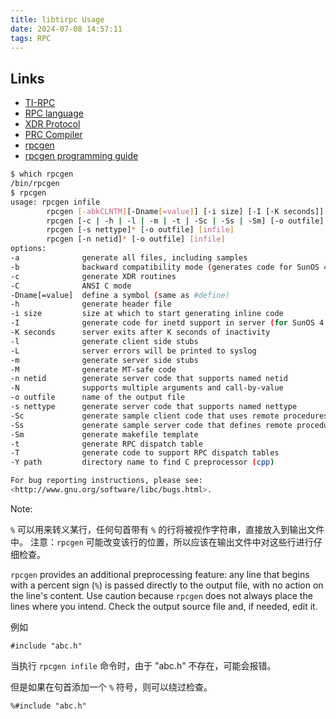 ```yaml
---
title: libtirpc Usage
date: 2024-07-08 14:57:11
tags: RPC
---
```


## Links

- [TI-RPC](https://www.ibm.com/docs/en/i/7.3?topic=communications-using-sun-ti-rpc-develop-distributed-applications)
- [RPC language](https://www.ibm.com/docs/en/aix/7.1?topic=call-rpc-language)
- [XDR Protocol](https://docs.oracle.com/cd/E19683-01/816-1435/xdrproto-61652/index.html)
- [PRC Compiler](https://www.ibm.com/docs/en/i/7.3?topic=applications-using-rpcgen-compiler)
- [rpcgen](https://docs.oracle.com/cd/E19683-01/816-1435/rpcgenpguide-21470/index.html)
- [rpcgen programming guide](https://docs-archive.freebsd.org/44doc/psd/22.rpcgen/paper.pdf)

```bash
$ which rpcgen
/bin/rpcgen
$ rpcgen
usage: rpcgen infile
        rpcgen [-abkCLNTM][-Dname[=value]] [-i size] [-I [-K seconds]] [-Y path] infile
        rpcgen [-c | -h | -l | -m | -t | -Sc | -Ss | -Sm] [-o outfile] [infile]
        rpcgen [-s nettype]* [-o outfile] [infile]
        rpcgen [-n netid]* [-o outfile] [infile]
options:
-a              generate all files, including samples
-b              backward compatibility mode (generates code for SunOS 4.1)
-c              generate XDR routines
-C              ANSI C mode
-Dname[=value]  define a symbol (same as #define)
-h              generate header file
-i size         size at which to start generating inline code
-I              generate code for inetd support in server (for SunOS 4.1)
-K seconds      server exits after K seconds of inactivity
-l              generate client side stubs
-L              server errors will be printed to syslog
-m              generate server side stubs
-M              generate MT-safe code
-n netid        generate server code that supports named netid
-N              supports multiple arguments and call-by-value
-o outfile      name of the output file
-s nettype      generate server code that supports named nettype
-Sc             generate sample client code that uses remote procedures
-Ss             generate sample server code that defines remote procedures
-Sm             generate makefile template 
-t              generate RPC dispatch table
-T              generate code to support RPC dispatch tables
-Y path         directory name to find C preprocessor (cpp)

For bug reporting instructions, please see:
<http://www.gnu.org/software/libc/bugs.html>.
```

Note:


`%` 可以用来转义某行，任何句首带有 `%` 的行将被视作字符串，直接放入到输出文件中。 
注意：`rpcgen` 可能改变该行的位置，所以应该在输出文件中对这些行进行仔细检查。

`rpcgen` provides an additional preprocessing feature: any line that begins with a percent sign (`%`) is passed directly to the output file, with no action on the line's content. Use caution because `rpcgen` does not always place the lines where you intend. Check the output source file and, if needed, edit it.

例如

```rpc
#include "abc.h"
```

当执行 `rpcgen infile` 命令时，由于 "abc.h" 不存在，可能会报错。

但是如果在句首添加一个 `%` 符号，则可以绕过检查。

```rpc
%#include "abc.h"
```